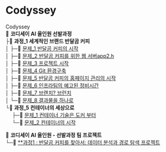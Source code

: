 # Codyssey 

Codyssey  
📁 **코디세이 AI 올인원 선발과정**  
├📁 **과정_1 세계적인 브랜드 반달곰 커피**  
│   ├─📁 [문제_1 반달곰 커피의 시작](./pre1/q11)  
│   ├─📁 [문제_2 반달곰 커피를 위한 웹 서버app2.h](./pre1/q12)  
│   ├─📁 [문제_3 프로젝트 시작](./pre1/q13)  
│   ├─📁 [문제_4 Git 환경구축](./pre1/q14)  
│   ├─📁 [문제_5 반달곰 커피의 홈페이지 관리의 시작](./pre1/q15)  
│   ├─📁 [문제_6 인프라팀의 예고된 정비시간](./pre1/q16)  
│   ├─📁 [문제_7 브랜치? 브런치](./pre1/q17)  
│   └─📁 [문제_8 결과물을 하나로](./pre1/q18)  
└📁 **과정_5 컨테이너의 세상으로**  
　 ├─📁 [문제_1 컨테이너 기술은 도커 부터](./pre1/q51)  
　 └─📁 [문제_2 컨테이너의 시작](./pre1/q52)


📁 **코디세이 AI 올인원 - 선발과정 팀 프로젝트**  
└─📁 [**과정1 : 반달곰 커피를 찾아서: 데이터 분석과 경로 탐색 프로젝트](./pre2/)  

